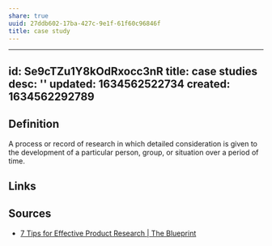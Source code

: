 ```yaml
---
share: true
uuid: 27ddb602-17ba-427c-9e1f-61f60c96846f
title: case study
---
```

---
id: Se9cTZu1Y8kOdRxocc3nR
title: case studies
desc: ''
updated: 1634562522734
created: 1634562292789
---

## Definition

A process or record of research in which detailed consideration is given to the development of a particular person, group, or situation over a period of time.

## Links

## Sources

* [7 Tips for Effective Product Research | The Blueprint](https://www.fool.com/the-blueprint/product-research/)
